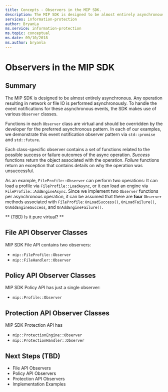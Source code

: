 ```yaml
---
title: Concepts - Observers in the MIP SDK.
description: The MIP SDK is designed to be almost entirely asynchronous. This article will help you understand how Observers are implemented and used for asynchronicity.
services: information-protection
author: BryanLa
ms.service: information-protection
ms.topic: conceptual
ms.date: 09/10/2018
ms.author: bryanla
---
```

# Observers in the MIP SDK

## Summary

The MIP SDK is designed to be almost entirely asynchronous. Any operation resulting in network or file IO is performed asynchronously. To handle the event notifications for these asynchronous events, the SDK makes use of various `Observer` classes.

Functions in each `Observer` class are virtual and should be overridden by the developer for the preferred asynchronous pattern. In each of our examples, we demonstrate this event notification observer pattern via `std::promise` and `std::future`.

Each class-specific observer contains a set of functions related to the possible success or failure outcomes of the async operation. *Success* functions return the object associated with the operation. *Failure* functions return an exception that contains details on why the operation was unsuccessful.

As an example, `FileProfile::Observer` can perform two operations: It can load a profile via `FileProfile::LoadAsync`, or it can load an engine via `FileProfile::AddEngineAsync`. Since we implement two `Observer` functions per asynchronous operation, it can be assumed that there are **four** `Observer` methods associated with `FileProfile`: `OnLoadSuccess()`, `OnLoadFailure()`, `OnAddEngineSuccess`, and `OnAddEngineFailure()`. 

** (TBD) Is it pure virtual? **

## File API Observer Classes

MIP SDK File API contains two observers:

* `mip::FileProfile::Observer`
* `mip::FileHandler::Observer`

## Policy API Observer Classes

MIP SDK Policy API has just a single observer:

* `mip::Profile::Observer`

## Protection API Observer Classes

MIP SDK Protection API has

* `mip::ProtectionEngine::Observer`
* `mip::ProtectionHandler::Observer`

## Next Steps (TBD)

* File API Observers
* Policy API Observers
* Protection API Observers
* Implementation Examples
